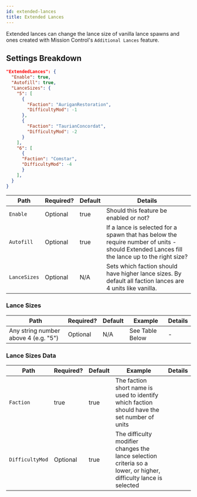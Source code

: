 ```yaml
---
id: extended-lances
title: Extended Lances
---
```


Extended lances can change the lance size of vanilla lance spawns and ones created with Mission Control's `Additional Lances` feature.

## Settings Breakdown

```json
"ExtendedLances": {
  "Enable": true,
  "Autofill": true,
  "LanceSizes": {
    "5": [
      {
        "Faction": "AuriganRestoration",
        "DifficultyMod": -1
      },
      {
        "Faction": "TaurianConcordat",
        "DifficultyMod": -2
      }
    ],
    "6": [
      {
      "Faction": "Comstar",
      "DifficultyMod": -4
      }
    ],
  }
}
```

| Path         | Required? | Default | Details                                                                                                                                     |
| ------------ | --------- | ------- | ------------------------------------------------------------------------------------------------------------------------------------------- |
| `Enable`     | Optional  | true    | Should this feature be enabled or not?                                                                                                      |
| `Autofill`   | Optional  | true    | If a lance is selected for a spawn that has below the require number of units - should Extended Lances fill the lance up to the right size? |
| `LanceSizes` | Optional  | N/A     | Sets which faction should have higher lance sizes. By default all faction lances are 4 units like vanilla.                                  |

### Lance Sizes

| Path                                 | Required? | Default | Example         | Details |
| ------------------------------------ | --------- | ------- | --------------- | ------- |
| Any string number above 4 (e.g. "5") | Optional  | N/A     | See Table Below | -       |

### Lance Sizes Data

| Path            | Required? | Default | Example                                                                                                          | Details |
| --------------- | --------- | ------- | ---------------------------------------------------------------------------------------------------------------- | ------- |
| `Faction`       | true      | true    | The faction short name is used to identify which faction should have the set number of units                     |
| `DifficultyMod` | Optional  | true    | The difficulty modifier changes the lance selection criteria so a lower, or higher, difficulty lance is selected |
